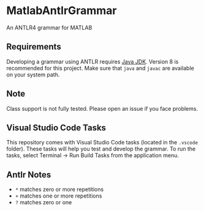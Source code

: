 # MatlabAntlrGrammar

An ANTLR4 grammar for MATLAB

## Requirements

Developing a grammar using ANTLR requires [Java JDK](https://www.oracle.com/technetwork/java/javase/downloads/index.html). Version 8 is recommended for this project. Make sure that `java` and `javac` are available on your system path.

## Note

Class support is not fully tested. Please open an issue if you face problems.

## Visual Studio Code Tasks

This repository comes with Visual Studio Code tasks (located in the `.vscode` folder). These tasks will help you test and develop the grammar. To run the tasks, select Terminal -> Run Build Tasks from the application menu.

## Antlr Notes

* `*` matches zero or more repetitions
* `+` matches one or more repetitions
* `?` matches zero or one
